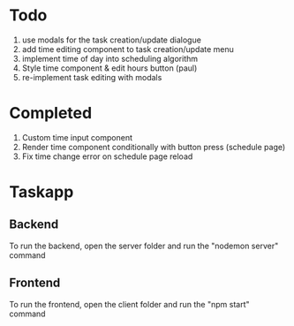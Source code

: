# Todo
1. use modals for the task creation/update dialogue
2. add time editing component to task creation/update menu
3. implement time of day into scheduling algorithm
4. Style time component & edit hours button (paul)
5. re-implement task editing with modals

# Completed
1. Custom time input component
2. Render time component conditionally with button press (schedule page)
3. Fix time change error on schedule page reload

# Taskapp
## Backend
To run the backend, open the server folder and run the "nodemon server" command
## Frontend
To run the frontend, open the client folder and run the "npm start" command
